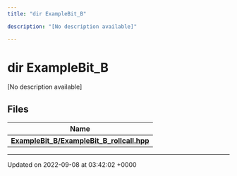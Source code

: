 ```yaml
---
title: "dir ExampleBit_B"

description: "[No description available]"

---
```


# dir ExampleBit_B

[No description available]

## Files

| Name           |
| -------------- |
| **[ExampleBit_B/ExampleBit_B_rollcall.hpp](/documentation/code/files/examplebit__b__rollcall_8hpp/#file-examplebit-b-examplebit-b-rollcall-hpp)**  |






-------------------------------

Updated on 2022-09-08 at 03:42:02 +0000
